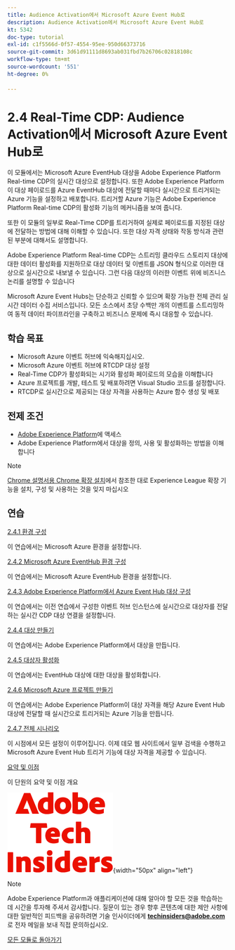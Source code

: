 ```yaml
---
title: Audience Activation에서 Microsoft Azure Event Hub로
description: Audience Activation에서 Microsoft Azure Event Hub로
kt: 5342
doc-type: tutorial
exl-id: c1f5566d-0f57-4554-95ee-950d66373716
source-git-commit: 3d61d91111d8693ab031fbd7b26706c02818108c
workflow-type: tm+mt
source-wordcount: '551'
ht-degree: 0%

---
```


# 2.4 Real-Time CDP: Audience Activation에서 Microsoft Azure Event Hub로

이 모듈에서는 Microsoft Azure EventHub 대상을 Adobe Experience Platform Real-time CDP의 실시간 대상으로 설정합니다. 또한 Adobe Experience Platform이 대상 페이로드를 Azure EventHub 대상에 전달할 때마다 실시간으로 트리거되는 Azure 기능을 설정하고 배포합니다. 트리거할 Azure 기능은 Adobe Experience Platform Real-time CDP의 활성화 기능의 메커니즘을 보여 줍니다.

또한 이 모듈의 일부로 Real-Time CDP를 트리거하여 실제로 페이로드를 지정된 대상에 전달하는 방법에 대해 이해할 수 있습니다. 또한 대상 자격 상태와 작동 방식과 관련된 부분에 대해서도 설명합니다.

Adobe Experience Platform Real-time CDP는 스트리밍 클라우드 스토리지 대상에 대한 데이터 활성화를 지원하므로 대상 데이터 및 이벤트를 JSON 형식으로 이러한 대상으로 실시간으로 내보낼 수 있습니다. 그런 다음 대상의 이러한 이벤트 위에 비즈니스 논리를 설명할 수 있습니다

Microsoft Azure Event Hubs는 단순하고 신뢰할 수 있으며 확장 가능한 전체 관리 실시간 데이터 수집 서비스입니다. 모든 소스에서 초당 수백만 개의 이벤트를 스트리밍하여 동적 데이터 파이프라인을 구축하고 비즈니스 문제에 즉시 대응할 수 있습니다.

## 학습 목표

- Microsoft Azure 이벤트 허브에 익숙해지십시오.
- Microsoft Azure 이벤트 허브에 RTCDP 대상 설정
- Real-Time CDP가 활성화되는 시기와 활성화 페이로드의 모습을 이해합니다
- Azure 프로젝트를 개발, 테스트 및 배포하려면 Visual Studio 코드를 설정합니다.
- RTCDP로 실시간으로 제공되는 대상 자격을 사용하는 Azure 함수 생성 및 배포

## 전제 조건

- [Adobe Experience Platform](https://experience.adobe.com/platform)에 액세스
- Adobe Experience Platform에서 대상을 정의, 사용 및 활성화하는 방법을 이해합니다

>[!NOTE]
>
>[Chrome 설명서용 Chrome 확장 설치](../../../getting-started/gettingstarted/ex1.md)에서 참조한 대로 Experience League 확장 기능을 설치, 구성 및 사용하는 것을 잊지 마십시오

## 연습

[2.4.1 환경 구성](./ex1.md)

이 연습에서는 Microsoft Azure 환경을 설정합니다.

[2.4.2 Microsoft Azure EventHub 환경 구성](./ex2.md)

이 연습에서는 Microsoft Azure EventHub 환경을 설정합니다.

[2.4.3 Adobe Experience Platform에서 Azure Event Hub 대상 구성](./ex3.md)

이 연습에서는 이전 연습에서 구성한 이벤트 허브 인스턴스에 실시간으로 대상자를 전달하는 실시간 CDP 대상 연결을 설정합니다.

[2.4.4 대상 만들기](./ex4.md)

이 연습에서는 Adobe Experience Platform에서 대상을 만듭니다.

[2.4.5 대상자 활성화](./ex5.md)

이 연습에서는 EventHub 대상에 대한 대상을 활성화합니다.

[2.4.6 Microsoft Azure 프로젝트 만들기](./ex6.md)

이 연습에서는 Adobe Experience Platform이 대상 자격을 해당 Azure Event Hub 대상에 전달할 때 실시간으로 트리거되는 Azure 기능을 만듭니다.

[2.4.7 전체 시나리오](./ex7.md)

이 시점에서 모든 설정이 이루어집니다. 이제 데모 웹 사이트에서 일부 검색을 수행하고 Microsoft Azure Event Hub 트리거 기능에 대상 자격을 제공할 수 있습니다.

[요약 및 이점](./summary.md)

이 단원의 요약 및 이점 개요

![기술 내부자](./../../../../assets/images/techinsiders.png){width="50px" align="left"}

>[!NOTE]
>
>Adobe Experience Platform과 애플리케이션에 대해 알아야 할 모든 것을 학습하는 데 시간을 투자해 주셔서 감사합니다. 질문이 있는 경우 향후 콘텐츠에 대한 제안 사항에 대한 일반적인 피드백을 공유하려면 기술 인사이더에게 **techinsiders@adobe.com**&#x200B;로 전자 메일을 보내 직접 문의하십시오.

[모든 모듈로 돌아가기](./../../../../overview.md)
